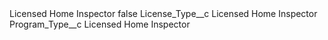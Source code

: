 <?xml version="1.0" encoding="UTF-8"?>
<CustomMetadata xmlns="http://soap.sforce.com/2006/04/metadata" xmlns:xsi="http://www.w3.org/2001/XMLSchema-instance" xmlns:xsd="http://www.w3.org/2001/XMLSchema">
    <label>Licensed Home Inspector</label>
    <protected>false</protected>
    <values>
        <field>License_Type__c</field>
        <value xsi:type="xsd:string">Licensed Home Inspector</value>
    </values>
    <values>
        <field>Program_Type__c</field>
        <value xsi:type="xsd:string">Licensed Home Inspector</value>
    </values>
</CustomMetadata>

